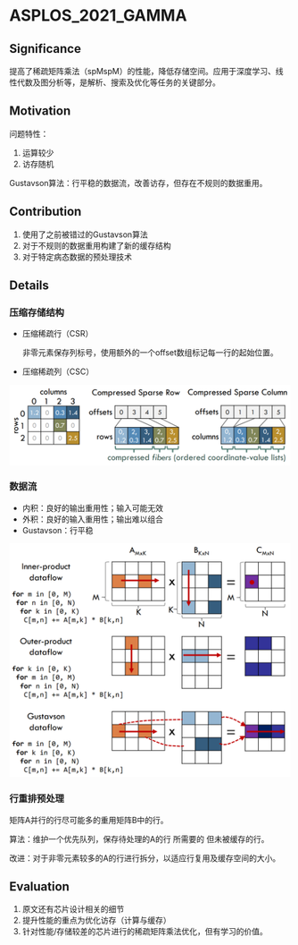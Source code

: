 # ASPLOS_2021_GAMMA

## Significance

提高了稀疏矩阵乘法（spMspM）的性能，降低存储空间。应用于深度学习、线性代数及图分析等，是解析、搜索及优化等任务的关键部分。

## Motivation

问题特性：

1. 运算较少
2. 访存随机

Gustavson算法：行平稳的数据流，改善访存，但存在不规则的数据重用。

## Contribution

1. 使用了之前被错过的Gustavson算法
2. 对于不规则的数据重用构建了新的缓存结构
3. 对于特定病态数据的预处理技术

## Details

### 压缩存储结构

- 压缩稀疏行（CSR）

  非零元素保存列标号，使用额外的一个offset数组标记每一行的起始位置。

- 压缩稀疏列（CSC）

![image-20240103153607860](./.ASPLOS_2021_GAMMA.assets/image-20240103153607860.png)

### 数据流

- 内积：良好的输出重用性；输入可能无效
- 外积：良好的输入重用性；输出难以组合
- Gustavson：行平稳

![image-20240103154054530](./.ASPLOS_2021_GAMMA.assets/image-20240103154054530.png)

### 行重排预处理

矩阵A并行的行尽可能多的重用矩阵B中的行。

算法：维护一个优先队列，保存待处理的A的行 所需要的 但未被缓存的行。

改进：对于非零元素较多的A的行进行拆分，以适应行复用及缓存空间的大小。

## Evaluation

1. 原文还有芯片设计相关的细节
2. 提升性能的重点为优化访存（计算与缓存）
3. 针对性能/存储较差的芯片进行的稀疏矩阵乘法优化，但有学习的价值。